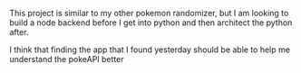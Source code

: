 This project is similar to my other pokemon randomizer, but I am looking to build a node backend before I get into python and then architect the python after.

I think that finding the app that I found yesterday should be able to help me understand the pokeAPI better
